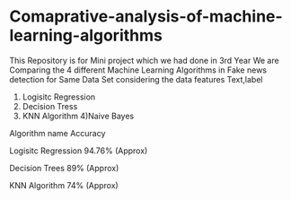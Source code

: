 # Comaprative-analysis-of-machine-learning-algorithms
This Repository is for Mini project which we had done in 3rd Year
We are Comparing the 4 different Machine Learning Algorithms in Fake news detection for Same Data Set considering the data features Text,label
1) Logisitc Regression
2) Decision Tress 
3) KNN Algorithm
 4)Naive Bayes 
 
Algorithm name                      Accuracy

Logisitc Regression                 94.76% (Approx)

Decision Trees                      89%    (Approx)

KNN Algorithm                       74%    (Approx)
